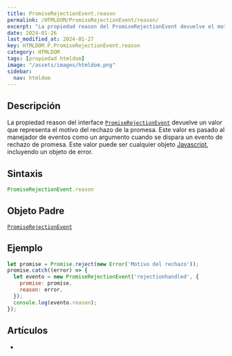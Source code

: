 ```yaml
---
title: PromiseRejectionEvent.reason
permalink: /HTMLDOM/PromiseRejectionEvent/reason/
excerpt: "La propiedad reason del PromiseRejectionEvent devuelve el motivo del rechazo de la promesa. Puede ser un objeto de error."
date: 2024-01-26
last_modified_at: 2024-01-27
key: HTMLDOM.P.PromiseRejectionEvent.reason
category: HTMLDOM
tags: [propiedad htmldom]
image: "/assets/images/htmldom.png"
sidebar:
  nav: htmldom
---
```


## Descripción


La propiedad reason del interface [`PromiseRejectionEvent`](https://www.w3api.com/HTMLDOM/PromiseRejectionEvent/) devuelve un valor que representa el motivo del rechazo de la promesa. Este valor es pasado al manejador de eventos como un argumento cuando se dispara un evento de rechazo de promesa. Este valor puede ser cualquier objeto [Javascript](https://manualweb.net/javascript/), incluyendo un objeto de error.


## Sintaxis


```javascript
PromiseRejectionEvent.reason
```


## Objeto Padre


[`PromiseRejectionEvent`](https://www.w3api.com/HTMLDOM/PromiseRejectionEvent/)


## Ejemplo


```javascript
let promise = Promise.reject(new Error('Motivo del rechazo'));
promise.catch((error) => {
  let evento = new PromiseRejectionEvent('rejectionhandled', {
    promise: promise,
    reason: error,
  });
  console.log(evento.reason);
});
```


## Artículos

- 
